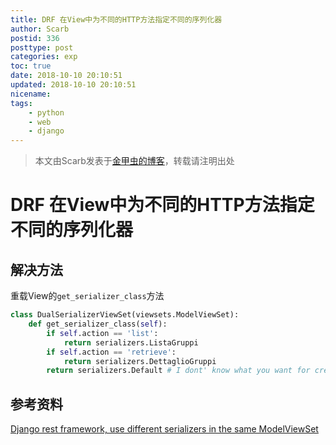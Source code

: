 ```yaml
---
title: DRF 在View中为不同的HTTP方法指定不同的序列化器
author: Scarb
postid: 336
posttype: post
categories: exp
toc: true
date: 2018-10-10 20:10:51
updated: 2018-10-10 20:10:51
nicename:
tags:
    - python
    - web
    - django
---
```


>本文由Scarb发表于[金甲虫的博客](http://47.106.131.90/blog)，转载请注明出处

# DRF 在View中为不同的HTTP方法指定不同的序列化器

## 解决方法

重载View的`get_serializer_class`方法

```python
class DualSerializerViewSet(viewsets.ModelViewSet):
    def get_serializer_class(self):
        if self.action == 'list':
            return serializers.ListaGruppi
        if self.action == 'retrieve':
            return serializers.DettaglioGruppi
        return serializers.Default # I dont' know what you want for create/destroy/update.                
```

## 参考资料

[Django rest framework, use different serializers in the same ModelViewSet](https://stackoverflow.com/questions/22616973/django-rest-framework-use-different-serializers-in-the-same-modelviewset)